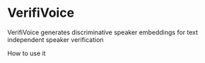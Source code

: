 # VerifiVoice

VerifiVoice generates discriminative speaker embeddings for text independent speaker verification

How to use it